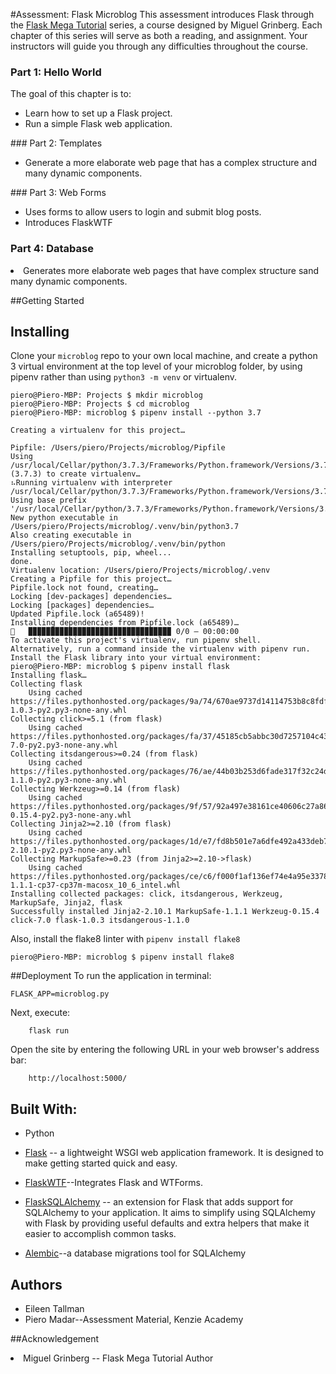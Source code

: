 #Assessment: Flask Microblog 
This assessment introduces Flask through the [Flask Mega Tutorial](https://blog.miguelgrinberg.com/post/the-flask-mega-tutorial-part-i-hello-world) series, a course designed by Miguel Grinberg. Each chapter of this series will serve as both a reading, and assignment. Your instructors will guide you through any difficulties throughout the course.

### Part 1: Hello World
The goal of this chapter is to:
<ul>
<li>Learn how to set up a Flask project.</li>
<li>Run a simple Flask web application.</li>
</ul>
### Part 2: Templates
<ul>
<li>Generate a more elaborate web page that has a complex structure and many dynamic components.</li>
</ul>
### Part 3: Web Forms
<ul>
<li>Uses forms to allow users to login and submit blog posts.</li>
<li>Introduces FlaskWTF</li>
</ul>

### Part 4: Database
<ul></ul>
<li>Generates more elaborate web pages that have complex structure sand many dynamic components.</li>
</ul>


##Getting Started

## Installing

Clone your `microblog` repo to your own local machine, and create a python 3 virtual environment at the top level of your microblog folder, by using pipenv rather than using `python3 -m venv` or virtualenv. 
    
    piero@Piero-MBP: Projects $ mkdir microblog
    piero@Piero-MBP: Projects $ cd microblog
    piero@Piero-MBP: microblog $ pipenv install --python 3.7

    Creating a virtualenv for this project…

    Pipfile: /Users/piero/Projects/microblog/Pipfile
    Using /usr/local/Cellar/python/3.7.3/Frameworks/Python.framework/Versions/3.7/bin/python3.7m (3.7.3) to create virtualenv…
    ⠦Running virtualenv with interpreter /usr/local/Cellar/python/3.7.3/Frameworks/Python.framework/Versions/3.7/bin/python3.7m
    Using base prefix '/usr/local/Cellar/python/3.7.3/Frameworks/Python.framework/Versions/3.7'
    New python executable in /Users/piero/Projects/microblog/.venv/bin/python3.7
    Also creating executable in /Users/piero/Projects/microblog/.venv/bin/python
    Installing setuptools, pip, wheel...
    done.
    Virtualenv location: /Users/piero/Projects/microblog/.venv
    Creating a Pipfile for this project…
    Pipfile.lock not found, creating…
    Locking [dev-packages] dependencies…
    Locking [packages] dependencies…
    Updated Pipfile.lock (a65489)!
    Installing dependencies from Pipfile.lock (a65489)…
    🐍   ▉▉▉▉▉▉▉▉▉▉▉▉▉▉▉▉▉▉▉▉▉▉▉▉▉▉▉▉▉▉▉▉ 0/0 — 00:00:00
    To activate this project's virtualenv, run pipenv shell.
    Alternatively, run a command inside the virtualenv with pipenv run.
    Install the Flask library into your virtual environment: 
    piero@Piero-MBP: microblog $ pipenv install flask
    Installing flask…
    Collecting flask
        Using cached https://files.pythonhosted.org/packages/9a/74/670ae9737d14114753b8c8fdf2e8bd212a05d3b361ab15b44937dfd40985/Flask-1.0.3-py2.py3-none-any.whl
    Collecting click>=5.1 (from flask)
        Using cached https://files.pythonhosted.org/packages/fa/37/45185cb5abbc30d7257104c434fe0b07e5a195a6847506c074527aa599ec/Click-7.0-py2.py3-none-any.whl
    Collecting itsdangerous>=0.24 (from flask)
        Using cached https://files.pythonhosted.org/packages/76/ae/44b03b253d6fade317f32c24d100b3b35c2239807046a4c953c7b89fa49e/itsdangerous-1.1.0-py2.py3-none-any.whl
    Collecting Werkzeug>=0.14 (from flask)
        Using cached https://files.pythonhosted.org/packages/9f/57/92a497e38161ce40606c27a86759c6b92dd34fcdb33f64171ec559257c02/Werkzeug-0.15.4-py2.py3-none-any.whl
    Collecting Jinja2>=2.10 (from flask)
        Using cached https://files.pythonhosted.org/packages/1d/e7/fd8b501e7a6dfe492a433deb7b9d833d39ca74916fa8bc63dd1a4947a671/Jinja2-2.10.1-py2.py3-none-any.whl
    Collecting MarkupSafe>=0.23 (from Jinja2>=2.10->flask)
        Using cached https://files.pythonhosted.org/packages/ce/c6/f000f1af136ef74e4a95e33785921c73595c5390403f102e9b231b065b7a/MarkupSafe-1.1.1-cp37-cp37m-macosx_10_6_intel.whl
    Installing collected packages: click, itsdangerous, Werkzeug, MarkupSafe, Jinja2, flask
    Successfully installed Jinja2-2.10.1 MarkupSafe-1.1.1 Werkzeug-0.15.4 click-7.0 flask-1.0.3 itsdangerous-1.1.0

Also, install the flake8 linter with `pipenv install flake8`
   
    piero@Piero-MBP: microblog $ pipenv install flake8




##Deployment
To run the application in terminal:

    FLASK_APP=microblog.py 
    
Next, execute:
        
        flask run

Open the site by entering the following URL in your web browser's address bar:

        http://localhost:5000/ 

## Built With:
<ul>
<li>Python</li>
<li>

[Flask](https://palletsprojects.com/p/flask/) -- a lightweight WSGI web application framework. It is designed to make getting started quick and easy.
</li>
<li>

[FlaskWTF](https://flask-wtf.readthedocs.io/en/stable/)--Integrates Flask and WTForms.
</li>

<li>

[FlaskSQLAlchemy](https://flask-sqlalchemy.palletsprojects.com/en/2.x/) -- an extension for Flask that adds support for SQLAlchemy to your application. It aims to simplify using SQLAlchemy with Flask by providing useful defaults and extra helpers that make it easier to accomplish common tasks.
</li>
<li>

[Alembic](https://bitbucket.org/zzzeek/alembic/src/master/)--a database migrations tool for SQLAlchemy</li>
</ul>

## Authors
<ul>
<li>Eileen Tallman</li>
<li>Piero Madar--Assessment Material, Kenzie Academy</li>
</ul>

##Acknowledgement
<li>Miguel Grinberg -- Flask Mega Tutorial Author</li>

